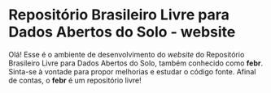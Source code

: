 # Repositório Brasileiro Livre para Dados Abertos do Solo - website

Olá! Esse é o ambiente de desenvolvimento do *website* do Repositório Brasileiro Livre para Dados Abertos do 
Solo, também conhecido como **febr**. Sinta-se à vontade para propor melhorias e estudar o código fonte. 
Afinal de contas, o **febr** é um repositório livre!

